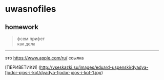 # uwasnofiles
## homework
>фсем прифет  
>как дела
******
это <https://www.apple.com/ru/> ссылка

[ПЕРИВЕТИКИ]
(http://vseskazki.su/images/eduard-uspenski/dyadya-fjodor-pjos-i-kot/dyadya-fjodor-pjos-i-kot-1.jpg)
